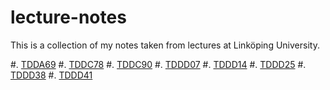 # lecture-notes

This is a collection of my notes taken from lectures at Linköping University.

#. [TDDA69](http://www.ida.liu.se/~TDDA69/)
#. [TDDC78](http://www.ida.liu.se/~TDDC78/)
#. [TDDC90](http://www.ida.liu.se/~TDDC90/)
#. [TDDD07](http://www.ida.liu.se/~TDDD07/)
#. [TDDD14](http://www.ida.liu.se/~TDDD14/)
#. [TDDD25](http://www.ida.liu.se/~TDDD25/)
#. [TDDD38](http://www.ida.liu.se/~TDDD38/)
#. [TDDD41](http://www.ida.liu.se/~TDDD41/)
